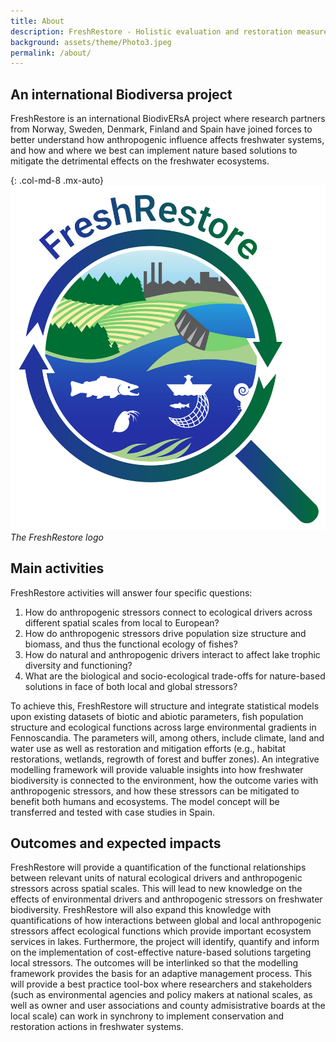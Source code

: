 ```yaml
---
title: About
description: FreshRestore - Holistic evaluation and restoration measures of human impacts on freshwater ecosystems across biogeographical gradients.
background: assets/theme/Photo3.jpeg
permalink: /about/
---
```


## An international Biodiversa project

FreshRestore is an international BiodivERsA project where research partners from Norway, Sweden, Denmark, Finland and Spain have joined forces to better understand how anthropogenic influence affects freshwater systems, and how and where we best can implement nature based solutions to mitigate the detrimental effects on the freshwater ecosystems.  

{: .col-md-8 .mx-auto}
![FreshRestore](/assets/theme/FreshRestore-Logo-simple.jpg)
_The FreshRestore logo_

## Main activities

FreshRestore activities will answer four specific questions:
1.	How do anthropogenic stressors connect to ecological drivers across different spatial scales from local to European?
2.	How do anthropogenic stressors drive population size structure and biomass, and thus the functional ecology of fishes?
3.	How do natural and anthropogenic drivers interact to affect lake trophic diversity and functioning?
4.	What are the biological and socio-ecological trade-offs for nature-based solutions in face of both local and global stressors? 

To achieve this, FreshRestore will structure and integrate statistical models upon existing datasets of biotic and abiotic parameters, fish population structure and ecological functions across large environmental gradients in Fennoscandia. The parameters will, among others, include climate, land and water use as well as restoration and mitigation efforts (e.g., habitat restorations, wetlands, regrowth of forest and buffer zones). An integrative modelling framework will provide valuable insights into how freshwater biodiversity is connected to the environment, how the outcome varies with anthropogenic stressors, and how these stressors can be mitigated to benefit both humans and ecosystems. The model concept will be transferred and tested with case studies in Spain.

## Outcomes and expected impacts

FreshRestore will provide a quantification of the functional relationships between relevant units of natural ecological drivers and anthropogenic stressors across spatial scales. This will lead to new knowledge on the effects of environmental drivers and anthropogenic stressors on freshwater biodiversity. FreshRestore will also expand this knowledge with quantifications of how interactions between global and local anthropogenic stressors affect ecological functions which provide important ecosystem services in lakes. Furthermore, the project will identify, quantify and inform on the implementation of cost-effective nature-based solutions targeting local stressors. The outcomes will be interlinked so that the modelling framework provides the basis for an adaptive management process. This will provide a best practice tool-box where researchers and stakeholders (such as environmental agencies and policy makers at national scales, as well as owner and user associations and county admisistrative boards at the local scale)    can work in synchrony to implement conservation and restoration actions in freshwater systems.
